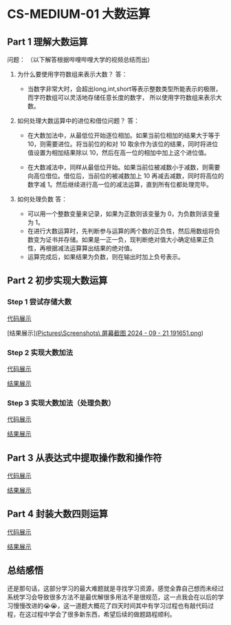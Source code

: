 # CS-MEDIUM-01 大数运算

## Part 1 理解大数运算

问题：
（以下解答根据哔哩哔哩大学的视频总结而出）

1. 为什么要使用字符数组来表示大数？
    答：
    * 当数字非常大时，会超出long,int,short等表示整数类型所能表示的极限，而字符数组可以灵活地存储任意长度的数字，
    所以使用字符数组来表示大数。

2. 如何处理大数运算中的进位和借位问题？
    答：
    * 在大数加法中，从最低位开始逐位相加。如果当前位相加的结果大于等于 10，则需要进位。将当前位的和对 10 取余作为该位的结果，同时将进位值设置为相加结果除以 10，然后在高一位的相加中加上这个进位值。

    * 在大数减法中，同样从最低位开始。如果当前位被减数小于减数，则需要向高位借位。借位后，当前位的被减数加上 10 再减去减数，同时将高位的数字减 1。然后继续进行高一位的减法运算，直到所有位都处理完毕。

3. 如何处理负数
    答：
    * 可以用一个整数变量来记录，如果为正数则该变量为 0，为负数则该变量为 1。
    * 在进行大数运算时，先判断参与运算的两个数的正负性，然后用数组将负数变为证书并存储。如果是一正一负，现判断绝对值大小确定结果正负性，再根据减法运算算出结果的绝对值。
    * 运算完成后，如果结果为负数，则在输出时加上负号表示。

## Part 2 初步实现大数运算

### Step 1 尝试存储大数

[代码展示](part2step1.md)

[结果展示][(Pictures\Screenshots\ 屏幕截图 2024 - 09 - 21 191651.png](https://github.com/24k-zhuying/-Glimmer-CS-MEDIUM-01/blob/main/%E5%B1%8F%E5%B9%95%E6%88%AA%E5%9B%BE%202024-09-21%20191651.png))

### Step 2 实现大数加法

[代码展示](part2step2.md)

[结果展示](https://github.com/24k-zhuying/-Glimmer-CS-MEDIUM-01/blob/main/%E5%B1%8F%E5%B9%95%E6%88%AA%E5%9B%BE%202024-09-25%20114314.png)

### Step 3 实现大数加法（处理负数）
[代码展示](part2step3.md)

[结果展示](https://github.com/24k-zhuying/-Glimmer-CS-MEDIUM-01/blob/main/%E5%B1%8F%E5%B9%95%E6%88%AA%E5%9B%BE%202024-09-25%20115328.png)

## Part 3 从表达式中提取操作数和操作符
[代码展示](part3.md)

[结果展示](https://github.com/24k-zhuying/-Glimmer-CS-MEDIUM-01/blob/main/%E5%B1%8F%E5%B9%95%E6%88%AA%E5%9B%BE%202024-09-25%20195916.png)

## Part 4 封装大数四则运算
[代码展示](part4.md)

[结果展示](https://github.com/24k-zhuying/-Glimmer-CS-MEDIUM-01/blob/main/%E5%B1%8F%E5%B9%95%E6%88%AA%E5%9B%BE%202024-09-27%20150111.png)

## 总结感悟

还是那句话，这部分学习的最大难题就是寻找学习资源，感觉全靠自己想而未经过系统学习会导致很多方法不是最优解很多用法不是很规范，这一点我会在以后的学习慢慢改进的:sob::sob:，这一道题大概花了四天时间其中有学习过程也有敲代码过程，在这过程中学会了很多新东西，希望后续的做题路程顺利。



